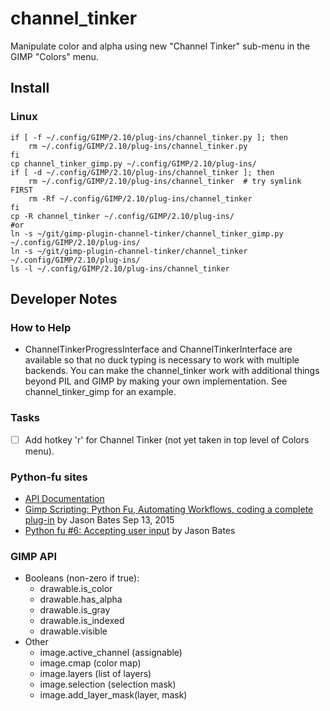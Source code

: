 # channel_tinker
Manipulate color and alpha using new "Channel Tinker" sub-menu in the
GIMP "Colors" menu.

## Install
### Linux
```
if [ -f ~/.config/GIMP/2.10/plug-ins/channel_tinker.py ]; then
    rm ~/.config/GIMP/2.10/plug-ins/channel_tinker.py
fi
cp channel_tinker_gimp.py ~/.config/GIMP/2.10/plug-ins/
if [ -d ~/.config/GIMP/2.10/plug-ins/channel_tinker ]; then
    rm ~/.config/GIMP/2.10/plug-ins/channel_tinker  # try symlink FIRST
    rm -Rf ~/.config/GIMP/2.10/plug-ins/channel_tinker
fi
cp -R channel_tinker ~/.config/GIMP/2.10/plug-ins/
#or
ln -s ~/git/gimp-plugin-channel-tinker/channel_tinker_gimp.py ~/.config/GIMP/2.10/plug-ins/
ln -s ~/git/gimp-plugin-channel-tinker/channel_tinker ~/.config/GIMP/2.10/plug-ins/
ls -l ~/.config/GIMP/2.10/plug-ins/channel_tinker
```

## Developer Notes

### How to Help
- ChannelTinkerProgressInterface and ChannelTinkerInterface are
  available so that no duck typing is necessary to work with multiple
  backends. You can make the channel_tinker work with additional things
  beyond PIL and GIMP by making your own implementation. See
  channel_tinker_gimp for an example.

### Tasks
- [ ] Add hotkey 'r' for Channel Tinker (not yet taken in top level of
  Colors menu).

### Python-fu sites
- [API Documentation](https://www.gimp.org/docs/python/index.html)
- [Gimp Scripting: Python Fu, Automating Workflows, coding a complete plug-in](https://www.youtube.com/watch?v=uSt80abcmJs) by Jason Bates Sep 13, 2015
- [Python fu #6: Accepting user input](https://jacksonbates.wordpress.com/2015/09/14/python-fu-6-accepting-user-input/) by Jason Bates


### GIMP API
- Booleans (non-zero if true):
  - drawable.is_color
  - drawable.has_alpha
  - drawable.is_gray
  - drawable.is_indexed
  - drawable.visible
- Other
  - image.active_channel (assignable)
  - image.cmap (color map)
  - image.layers (list of layers)
  - image.selection (selection mask)
  - image.add_layer_mask(layer, mask)

